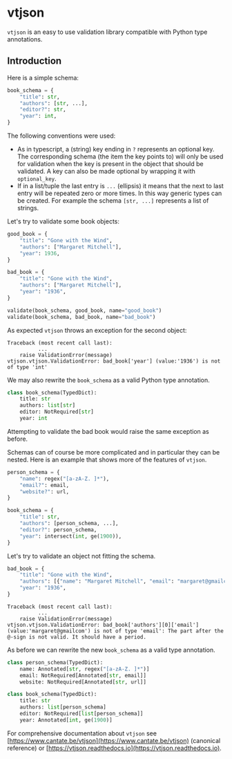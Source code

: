 # vtjson

`vtjson` is an easy to use validation library compatible with Python type annotations.

## Introduction

Here is a simple schema:

```python
book_schema = {
    "title": str,
    "authors": [str, ...],
    "editor?": str,
    "year": int,
}
```

The following conventions were used:

- As in typescript, a (string) key ending in `?` represents an optional key. The corresponding schema (the item the key points to) will only be used for validation when the key is present in the object that should be validated. A key can also be made optional by wrapping it with `optional_key`.
- If in a list/tuple the last entry is `...` (ellipsis) it means that the next to last entry will be repeated zero or more times. In this way generic types can be created. For example the schema `[str, ...]` represents a list of strings.

Let's try to validate some book objects:

```python
good_book = {
    "title": "Gone with the Wind",
    "authors": ["Margaret Mitchell"],
    "year": 1936,
}

bad_book = {
    "title": "Gone with the Wind",
    "authors": ["Margaret Mitchell"],
    "year": "1936",
}

validate(book_schema, good_book, name="good_book")
validate(book_schema, bad_book, name="bad_book")
```

As expected `vtjson` throws an exception for the second object:

```text
Traceback (most recent call last):
          ...
    raise ValidationError(message)
vtjson.vtjson.ValidationError: bad_book['year'] (value:'1936') is not of type 'int'
```

We may also rewrite the `book_schema` as a valid Python type annotation.

```python
class book_schema(TypedDict):
    title: str
    authors: list[str]
    editor: NotRequired[str]
    year: int
```

Attempting to validate the bad book would raise the same exception as before.

Schemas can of course be more complicated and in particular they can be nested.
Here is an example that shows more of the features of `vtjson`.

```python
person_schema = {
    "name": regex("[a-zA-Z. ]*"),
    "email?": email,
    "website?": url,
}

book_schema = {
    "title": str,
    "authors": [person_schema, ...],
    "editor?": person_schema,
    "year": intersect(int, ge(1900)),
}
```

Let's try to validate an object not fitting the schema.

```python
bad_book = {
    "title": "Gone with the Wind",
    "authors": [{"name": "Margaret Mitchell", "email": "margaret@gmailcom"}],
    "year": "1936",
}
```

```text
Traceback (most recent call last):
          ...
    raise ValidationError(message)
vtjson.vtjson.ValidationError: bad_book['authors'][0]['email'] (value:'margaret@gmailcom') is not of type 'email': The part after the @-sign is not valid. It should have a period.
```

As before we can rewrite the new `book_schema` as a valid type annotation.

```python
class person_schema(TypedDict):
    name: Annotated[str, regex("[a-zA-Z. ]*")]
    email: NotRequired[Annotated[str, email]]
    website: NotRequired[Annotated[str, url]]

class book_schema(TypedDict):
    title: str
    authors: list[person_schema]
    editor: NotRequired[list[person_schema]]
    year: Annotated[int, ge(1900)]
```

For comprehensive documentation about `vtjson` see [https://www.cantate.be/vtjson](https://www.cantate.be/vtjson) (canonical reference) or [https://vtjson.readthedocs.io](https://vtjson.readthedocs.io).
